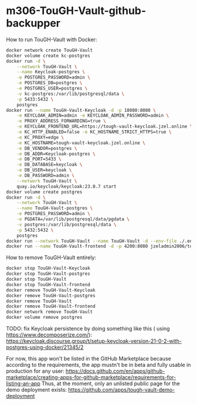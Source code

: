 # m306-TouGH-Vault-github-backupper

How to run TouGH-Vault with Docker:

```bash
docker network create TouGH-Vault
docker volume create kc-postgres
docker run -d \
    --network TouGH-Vault \
    --name Keycloak-postgres \
    -e POSTGRES_PASSWORD=admin \
    -e POSTGRES_DB=postgres \
    -e POSTGRES_USER=postgres \
    -v kc-postgres:/var/lib/postgresql/data \
    -p 5433:5432 \
    postgres
docker run --name TouGH-Vault-Keycloak -d -p 18080:8080 \
    -e KEYCLOAK_ADMIN=admin -e KEYCLOAK_ADMIN_PASSWORD=admin \
    -e PROXY_ADDRESS_FORWARDING=true \
    -e KEYCLOAK_FRONTEND_URL=https://tough-vault-keycloak.jzel.online \
    -e KC_HTTP_ENABLED=false -e KC_HOSTNAME_STRICT_HTTPS=true \
    -e KC_PROXY=edge \
    -e KC_HOSTNAME=tough-vault-keycloak.jzel.online \
    -e DB_VENDOR=postgres \
    -e DB_ADDR=Keycloak-postgres \
    -e DB_PORT=5433 \
    -e DB_DATABASE=keycloak \
    -e DB_USER=keycloak \
    -e DB_PASSWORD=admin \
    --network TouGH-Vault \
    quay.io/keycloak/keycloak:23.0.7 start
docker volume create postgres
docker run -d \
    --network TouGH-Vault \
	--name TouGH-Vault-postgres \
	-e POSTGRES_PASSWORD=admin \
	-e PGDATA=/var/lib/postgresql/data/pgdata \
	-v postgres:/var/lib/postgresql/data \
	-p 5432:5432 \
	postgres
docker run --network TouGH-Vault --name TouGH-Vault -d --env-file ./.env -p 8080:8080 jzeladmin2006/tough-vault
docker run --name TouGH-Vault-frontend -d -p 4200:8080 jzeladmin2006/tough-vault-frontend
```

How to remove TouGH-Vault entirely:

```bash
docker stop TouGH-Vault-Keycloak
docker stop TouGH-Vault-postgres
docker stop TouGH-Vault
docker stop TouGH-Vault-frontend
docker remove TouGH-Vault-Keycloak
docker remove TouGH-Vault-postgres
docker remove TouGH-Vault
docker remove TouGH-Vault-frontend
docker network remove TouGH-Vault
docker volume remove postgres
```

TODO: fix Keycloak persistence by doing something like
this (
using https://www.decomposerize.com/): https://keycloak.discourse.group/t/setup-keycloak-version-21-0-2-with-postgres-using-docker/21345/2

For now, this app won't be listed in the GitHub Marketplace because according to the requirements, the app mustn't be in
beta and fully usable in production for any
user: https://docs.github.com/en/apps/github-marketplace/creating-apps-for-github-marketplace/requirements-for-listing-an-app
Thus, at the moment, only an unlisted public page for the demo deployment
exists: https://github.com/apps/tough-vault-demo-deployment
